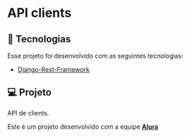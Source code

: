 # API clients

## 📎 Tecnologias

Esse projeto foi desenvolvido com as seguintes tecnologias:
- [Django-Rest-Framework](https://www.django-rest-framework.org/)

## 💻 Projeto
API de clients.


Este é um projeto desenvolvido com a equipe **[Alura](https://www.alura.com.br/)**
